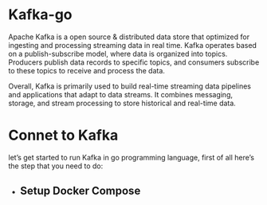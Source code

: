 # Kafka-go
Apache Kafka is a open source & distributed data store that optimized for ingesting and processing streaming data in real time. Kafka operates based on a publish-subscribe model, where data is organized into topics. Producers publish data records to specific topics, and consumers subscribe to these topics to receive and process the data.

Overall, Kafka is primarily used to build real-time streaming data pipelines and applications that adapt to data streams. It combines messaging, storage, and stream processing to store historical and real-time data.

# Connet to Kafka
let’s get started to run Kafka in go programming language, first of all here’s the step that you need to do:

- ## Setup Docker Compose
